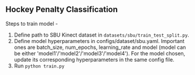 ## Hockey Penalty Classification

Steps to train model -

1. Define path to SBU Kinect dataset in `datasets/sbu/train_test_split.py`. 
2. Define model hyperparameters in configs/dataset/sbu.yaml. Important ones are batch_size, num_epochs, learning_rate and model (model can be either 'model1'/'model2'/'model3'/'model4'). For the model chosen, update its corresponding hyperparameters in the same config file.
3. Run `python train.py`